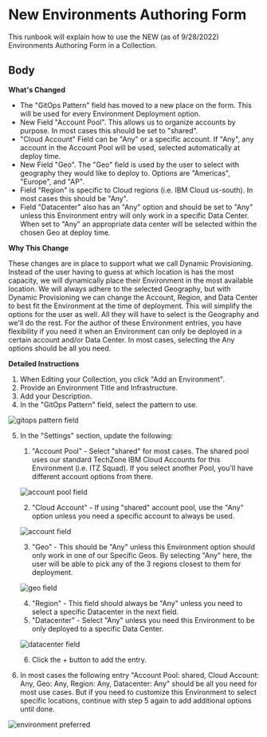 # New Environments Authoring Form

This runbook will explain how to use the NEW (as of 9/28/2022) Environments Authoring Form in a Collection.

## Body

**What's Changed**

* The "GitOps Pattern" field has moved to a new place on the form. This will be used for every Environment Deployment option.
* New Field "Account Pool". This allows us to organize accounts by purpose. In most cases this should be set to "shared".
* "Cloud Account" Field can be "Any" or a specific account. If "Any", any account in the Account Pool will be used, selected automatically at deploy time.
* New Field "Geo". The "Geo" field is used by the user to select with geography they would like to deploy to. Options are "Americas", "Europe", and "AP".
* Field "Region" is specific to Cloud regions (i.e. IBM Cloud us-south). In most cases this should be "Any".
* Field "Datacenter" also has an "Any" option and should be set to "Any" unless this Environment entry will only work in a specific Data Center. When set to "Any" an appropriate data center will be selected within the chosen Geo at deploy time.

**Why This Change**

These changes are in place to support what we call Dynamic Provisioning. Instead of the user having to guess at which location is has the most capacity, we will dynamically place their Environment in the most available location. We will always adhere to the selected Geography, but with Dynamic Provisioning we can change the Account, Region, and Data Center to best fit the Environment at the time of deployment. This will simplify the options for the user as well. All they will have to select is the Geography and we'll do the rest. For the author of these Environment entries, you have flexibility if you need it when an Environment can only be deployed in a certain account and/or Data Center. In most cases, selecting the Any options should be all you need.

**Detailed Instructions**

1. When Editing your Collection, you click "Add an Environment".
2. Provide an Environment Title and Infrastructure.
3. Add your Description.
4. In the "GitOps Pattern" field, select the pattern to use.

![gitops pattern field](https://github.com/IBM/itz-support-public/blob/main/IBM-Technology-Zone/IBM-Technology-Zone-Runbooks/Images/gitops-pattern-select.png)

5. In the "Settings" section, update the following:
    1. "Account Pool" - Select "shared" for most cases. The shared pool uses our standard TechZone IBM Cloud Accounts for this Environment (i.e. ITZ Squad). If you select another Pool, you'll have different account options from there.

    ![account pool field](https://github.com/IBM/itz-support-public/blob/main/IBM-Technology-Zone/IBM-Technology-Zone-Runbooks/Images/account-pool.png)

    2. "Cloud Account" - If using "shared" account pool, use the "Any" option unless you need a specific account to always be used. 

    ![account field](https://github.com/IBM/itz-support-public/blob/main/IBM-Technology-Zone/IBM-Technology-Zone-Runbooks/Images/account-select.png)

    3. "Geo" - This should be "Any" unless this Environment option should only work in one of our Specific Geos. By selecting "Any" here, the user will be able to pick any of the 3 regions closest to them for deployment.

    ![geo field](https://github.com/IBM/itz-support-public/blob/main/IBM-Technology-Zone/IBM-Technology-Zone-Runbooks/Images/geo-select.png)

    4. "Region" - This field should always be "Any" unless you need to select a specific Datacenter in the next field.
    5. "Datacenter" - Select "Any" unless you need this Environment to be only deployed to a specific Data Center.

    ![datacenter field](https://github.com/IBM/itz-support-public/blob/main/IBM-Technology-Zone/IBM-Technology-Zone-Runbooks/Images/datacenter-select.png)

    6. Click the + button to add the entry.
6. In most cases the following entry "Account Pool: shared, Cloud Account: Any, Geo: Any, Region: Any, Datacenter: Any" should be all you need for most use cases. But if you need to customize this Environment to select specific locations, continue with step 5 again to add additional options until done.

![environment preferred](https://github.com/IBM/itz-support-public/blob/main/IBM-Technology-Zone/IBM-Technology-Zone-Runbooks/Images/environment-preferred.png)

